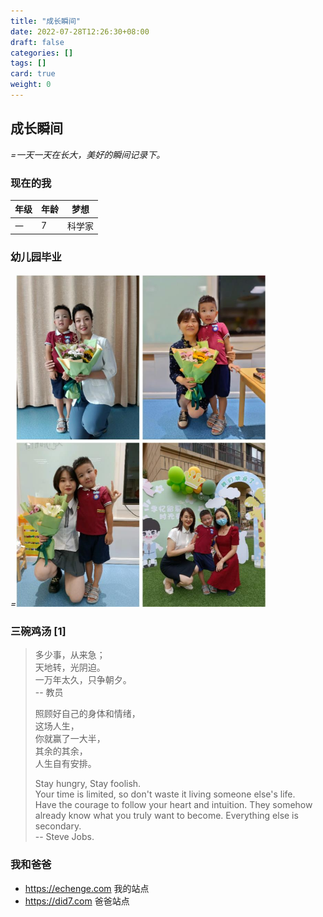 ```yaml
---
title: "成长瞬间"
date: 2022-07-28T12:26:30+08:00
draft: false
categories: []
tags: []
card: true
weight: 0
---
```


<!--more-->

## 成长瞬间

*=一天一天在长大，美好的瞬间记录下。* 

### 现在的我

| 年级                 | 年龄           | 梦想      |
|:-------------------|:---------------|-----------|
| 一                   | 7              |  科学家   |

### 幼儿园毕业
*=<img alt="图 2" src="imgs/8c78955d3f1284bb20b9a135bea1d8350409914b369bc150d453b0e81829205a.jpg" width="400" />* 

### 三碗鸡汤 [1]

> 多少事，从来急；<br>天地转，光阴迫。<br>一万年太久，只争朝夕。<br>-- 教员
>   
> 照顾好自己的身体和情绪，<br>这场人生，<br>你就赢了一大半，<br>其余的其余，<br>人生自有安排。  
> 
> Stay hungry, Stay foolish. <br>Your time is limited, so don't waste it living someone else's life. <br>Have the courage to follow your heart and intuition. They somehow already know what you truly want to become. Everything else is secondary. <br>-- Steve Jobs.

### 我和爸爸 

- https://echenge.com   我的站点
- https://did7.com      爸爸站点